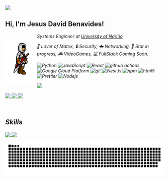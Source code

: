![](https://hit.yhype.me/github/profile?user_id=82602368)
<h2> Hi, I'm Jesus David Benavides! </h2>
<img align='left' src='https://raw.githubusercontent.com/Nassican/Nassican/master/skins/assassinscred.gif' width='20%'>
<p><em>Systems Enginner at <a href="http://www.udenar.edu.co">University of Nariño</a></p>







🧮 Lover of Matrix, 🔒 Security,  ☁️ Networking, 🌟 Star in progress, 🎮 VideoGames, 💻 FullStack Coming Soon.

<p>
  <img alt="Python" src="https://img.shields.io/badge/-Python-3776AB?style=flat-square&logo=python&logoColor=white" />
  <img alt="JavaScript" src="https://img.shields.io/badge/-JavaScript-F7DF1E?style=flat-square&logo=javascript&logoColor=black" />
  <img alt="React" src="https://img.shields.io/badge/-React-45b8d8?style=flat-square&logo=react&logoColor=white" />
  <img alt="github actions" src="https://img.shields.io/badge/-Github_Actions-2088FF?style=flat-square&logo=github-actions&logoColor=white" />
  <img alt="Google Cloud Platform" src="https://img.shields.io/badge/-Google_Cloud_Platform-1a73e8?style=flat-square&logo=google-cloud&logoColor=white" />
  <img alt="git" src="https://img.shields.io/badge/-Git-F05032?style=flat-square&logo=git&logoColor=white" />
  <img alt="NestJs" src="https://img.shields.io/badge/-NestJs-ea2845?style=flat-square&logo=nestjs&logoColor=white" />
  <img alt="npm" src="https://img.shields.io/badge/-NPM-CB3837?style=flat-square&logo=npm&logoColor=white" />
  <img alt="html5" src="https://img.shields.io/badge/-HTML5-E34F26?style=flat-square&logo=html5&logoColor=white" />
  <img alt="Prettier" src="https://img.shields.io/badge/-Prettier-F7B93E?style=flat-square&logo=prettier&logoColor=white" />
  <img alt="Nodejs" src="https://img.shields.io/badge/-Nodejs-43853d?style=flat-square&logo=Node.js&logoColor=white" />
</p>

![](https://komarev.com/ghpvc/?username=Nassican&color=blue)

<p>
  <a href="https://www.linkedin.com/in/jesusbenavidesmark">
    <img src="https://img.shields.io/badge/-Jesus%20David%20Benavides-0077B5?style=flat&logo=Linkedin&logoColor=white" />
  </a>
  <a href="https://twitter.com/nassicand">
    <img src="https://img.shields.io/badge/-@Jesus Benavides-1DA1F2?style=flat&logo=Twitter&logoColor=white" />
  </a>
  <a href="https://www.instagram.com/lgsusok/">
    <img src="https://img.shields.io/badge/-@Jesus Benavides-E4405F?style=flat&logo=Instagram&logoColor=white" />
  </a>
</p>
<br>
<p>
<h2> Skills </h2>

<a href="https://github.com/anuraghazra/github-readme-stats">
  <img height=200 align="center" src="https://github-readme-stats.vercel.app/api?username=Nassican"  />
</a>
<a href="https://github.com/anuraghazra/convoychat">
  <img height=200 align="center" src="https://github-readme-stats.vercel.app/api/top-langs?username=Nassican&layout=compact&langs_count=8&card_width=320" />
</a>
</p>

<img src="https://raw.githubusercontent.com/Nassican/Nassican/output/snake.svg" alt="Snake animation" />